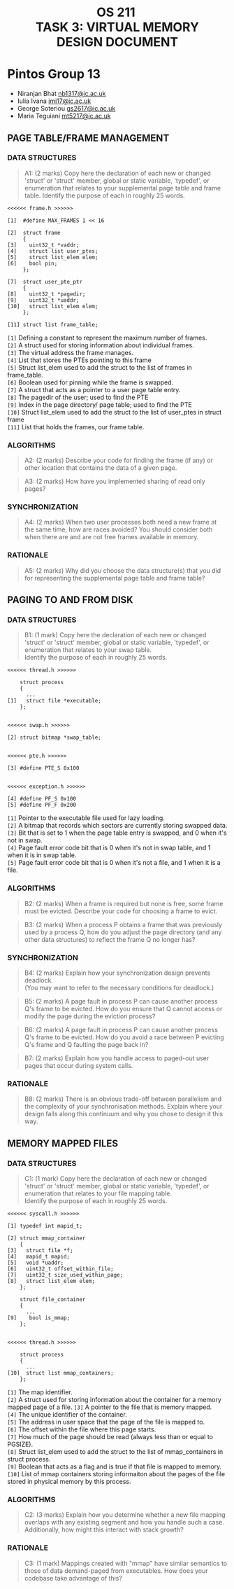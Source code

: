 <h1 align="center" style="white-space:pre">
OS 211 
TASK 3: VIRTUAL MEMORY
DESIGN DOCUMENT
</h1>

#  Pintos Group 13

- Niranjan Bhat <nb1317@ic.ac.uk>  
- Iulia Ivana <imi17@ic.ac.uk>  
- George Soteriou <gs2617@ic.ac.uk>  
- Maria Teguiani <mt5217@ic.ac.uk>  

##  PAGE TABLE/FRAME MANAGEMENT

### DATA STRUCTURES  

> A1: (2 marks)
> Copy here the declaration of each new or changed 'struct' or
> 'struct' member, global or static variable, 'typedef', or
> enumeration that relates to your supplemental page table and
> frame table. Identify the purpose of each in roughly 25 words.

```
<<<<<< frame.h >>>>>>
   
[1]  #define MAX_FRAMES 1 << 16
    
[2]  struct frame
     {
[3]    uint32_t *vaddr;
[4]    struct list user_ptes;
[5]    struct list_elem elem;
[6]    bool pin;
     };
     
[7]  struct user_pte_ptr
     {
[8]    uint32_t *pagedir;
[9]    uint32_t *uaddr;
[10]   struct list_elem elem;
     };
    
[11] struct list frame_table;
```

`[1]`  Defining a constant to represent the maximum number of frames.  
`[2]`  A struct used for storing information about individual frames.  
`[3]`  The virtual address the frame manages.  
`[4]`  List that stores the PTEs pointing to this frame  
`[5]`  Struct list_elem used to add the struct to the list of frames in frame_table.  
`[6]`  Boolean used for pinning while the frame is swapped.  
`[7]`  A struct that acts as a pointer to a user page table entry.  
`[8]`  The pagedir of the user; used to find the PTE  
`[9]`  Index in the page directory/ page table; used to find the PTE  
`[10]` Struct list_elem used to add the struct to the list of user_ptes in struct frame  
`[11]` List that holds the frames, our frame table.  

### ALGORITHMS  

> A2: (2 marks) 
> Describe your code for finding the frame (if any) or other location that 
> contains the data of a given page.

> A3: (2 marks)
> How have you implemented sharing of read only pages?

### SYNCHRONIZATION  

> A4: (2 marks) 
> When two user processes both need a new frame at the same time,
> how are races avoided? You should consider both when there are
> and are not free frames available in memory.

### RATIONALE  

> A5: (2 marks)
> Why did you choose the data structure(s) that you did for
> representing the supplemental page table and frame table?




##  PAGING TO AND FROM DISK

### DATA STRUCTURES  

> B1: (1 mark)
> Copy here the declaration of each new or changed 'struct' or
> 'struct' member, global or static variable, 'typedef', or
> enumeration that relates to your swap table.  
> Identify the purpose of each in roughly 25 words.


```
<<<<<< thread.h >>>>>>

    struct process 
    {
      ...
[1]   struct file *executable;
    };
    
    
<<<<<< swap.h >>>>>>
    
[2] struct bitmap *swap_table;
    
    
<<<<<< pte.h >>>>>>
    
[3] #define PTE_S 0x100 
    
    
<<<<<< exception.h >>>>>>
    
[4] #define PF_S 0x100 
[5] #define PF_F 0x200 
```

`[1]` Pointer to the executable file used for lazy loading.  
`[2]` A bitmap that records which sectors are currently storing swapped data.   
`[3]` Bit that is set to 1 when the page table entry is swapped, and 0 when it's not in swap.  
`[4]` Page fault error code bit that is 0 when it's not in swap table, and 1 when 
it is in swap table.  
`[5]` Page fault error code bit that is 0 when it's not a file, and 1 when it is a file.  

### ALGORITHMS  

> B2: (2 marks)
> When a frame is required but none is free, some frame must be
> evicted.  Describe your code for choosing a frame to evict.

> B3: (2 marks)
> When a process P obtains a frame that was previously used by a
> process Q, how do you adjust the page directory (and any other 
> data structures) to reflect the frame Q no longer has?

### SYNCHRONIZATION  

> B4: (2 marks)
> Explain how your synchronization design prevents deadlock.  
> (You may want to refer to the necessary conditions for deadlock.)

> B5: (2 marks)
> A page fault in process P can cause another process Q's frame
> to be evicted. How do you ensure that Q cannot access or modify
> the page during the eviction process?

> B6: (2 marks)
> A page fault in process P can cause another process Q's frame
> to be evicted. How do you avoid a race between P evicting Q's 
> frame and Q faulting the page back in?

> B7: (2 marks)
> Explain how you handle access to paged-out user pages that 
> occur during system calls. 

### RATIONALE  

> B8: (2 marks)
> There is an obvious trade-off between parallelism and the complexity
> of your synchronisation methods. Explain where your design falls
> along this continuum and why you chose to design it this way.




##  MEMORY MAPPED FILES

### DATA STRUCTURES  

> C1: (1 mark)
> Copy here the declaration of each new or changed 'struct' or
> 'struct' member, global or static variable, 'typedef', or
> enumeration that relates to your file mapping table.  
> Identify the purpose of each in roughly 25 words.


```
<<<<<< syscall.h >>>>>>

[1] typedef int mapid_t;
    
[2] struct mmap_container
    {
[3]   struct file *f;
[4]   mapid_t mapid;
[5]   void *uaddr;
[6]   uint32_t offset_within_file;
[7]   uint32_t size_used_within_page;
[8]   struct list_elem elem;
    };
    
    struct file_container 
    {
      ...
[9]    bool is_mmap;
    };
    
    
<<<<<< thread.h >>>>>>

    struct process 
    {
      ...
[10]  struct list mmap_containers;  
    };
```

`[1]`  The map identifier.  
`[2]`  A struct used for storing information about the container for a memory mapped page of a file. 
`[3]`  A pointer to the file that is memory mapped.  
`[4]`  The unique identifier of the container.   
`[5]`  The address in user space that the page of the file is mapped to.   
`[6]`  The offset within the file where this page starts.  
`[7]`  How much of the page should be read (always less than or equal to PGSIZE).  
`[8]`  Struct list_elem used to add the struct to the list of mmap_containers in struct process.  
`[9]`  Boolean that acts as a flag and is true if that file is mapped to memory.  
`[10]` List of mmap containers storing informaiton about the pages of the file 
stored in physical memory by this process.   

### ALGORITHMS  

> C2: (3 marks)
> Explain how you determine whether a new file mapping overlaps with
> any existing segment and how you handle such a case. 
> Additionally, how might this interact with stack growth?

### RATIONALE  

> C3: (1 mark)
> Mappings created with "mmap" have similar semantics to those of
> data demand-paged from executables. How does your codebase take
> advantage of this?
